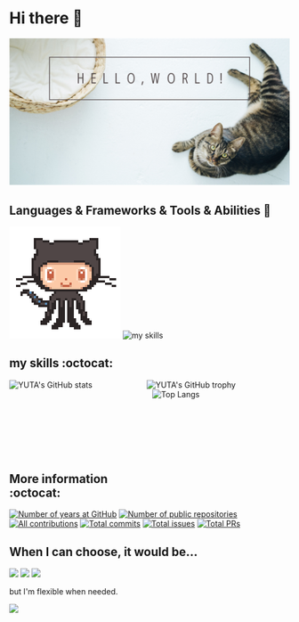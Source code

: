 # Hi there 👋
<img src="./images/hello-world.png" alt="属性" title="タイトル">

## Languages & Frameworks & Tools & Abilities :penguin:

<img src="./images/octcat.gif" alt="属性" title="タイトル">

<img height="225px" alt="my skills" src="https://skillicons.dev/icons?i=ansible,aws,bash,docker,kubernetes,firebase,github,githubactions,linux,python,vim,neovim,vscode&theme=dark&perline=4"/>

## my skills :octocat:
<img alt="YUTA's GitHub trophy" src="https://github-profile-trophy.vercel.app/?username=yuta3003&margin-w=5&theme=nord" height="225px">

<img alt="YUTA's GitHub stats" src="https://github-readme-stats.vercel.app/api?username=yuta3003&count_private=true&show_icons=true&theme=nord" height="165px" align="left" width="49%">
<img alt="Top Langs" src="https://github-readme-stats.vercel.app/api/top-langs/?username=yuta3003&layout=compact&theme=nord" height="165px" align="right" width="49%">

<img alt="" src="http://github-profile-summary-cards.vercel.app/api/cards/profile-details?username=yuta3003&theme=nord_dark" height="165px">

<img alt="" src="http://github-profile-summary-cards.vercel.app/api/cards/productive-time?username=yuta3003&theme=nord_dark&utcOffset=9" height="165px">

## More information :octocat:

[![Number of years at GitHub](https://badges.strrl.dev/years/yuta3003)](#)
[![Number of public repositories](https://badges.strrl.dev/repos/yuta3003)](https://github.com/erikw?tab=repositories)
[![All contributions](https://badges.strrl.dev/contributions/all/yuta3003)](#)
[![Total commits](https://badges.strrl.dev/commits/all/yuta3003)](#)
[![Total issues](https://badges.strrl.dev/issues/all/yuta3003)](#)
[![Total PRs](https://badges.strrl.dev/prs/all/yuta3003)](#)

## When I can choose, it would be...

[![](https://img.shields.io/badge/OS-Linux/macOS-informational?style=flat&color=2bbc8a&logo=apple)](#)
[![](https://img.shields.io/badge/Editor-Neovim-informational?style=flat&&color=2bbc8a&logo=neovim)](#)
[![](https://img.shields.io/badge/Shell-zsh-informational?style=flat&&color=2bbc8a&logo=gnubash)](#)

but I'm flexible when needed.

![](https://komarev.com/ghpvc/?username=yuta3003&color=blue)
